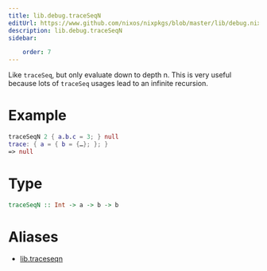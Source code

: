 ```yaml
---
title: lib.debug.traceSeqN
editUrl: https://www.github.com/nixos/nixpkgs/blob/master/lib/debug.nix#L149C15
description: lib.debug.traceSeqN
sidebar:

    order: 7
---
```


Like `traceSeq`, but only evaluate down to depth n.
This is very useful because lots of `traceSeq` usages
lead to an infinite recursion.

# Example

```nix
traceSeqN 2 { a.b.c = 3; } null
trace: { a = { b = {…}; }; }
=> null
```

# Type

```haskell
traceSeqN :: Int -> a -> b -> b
```


# Aliases

- [lib.traceseqn](/nix-doc-comments/reference/lib/lib-traceseqn)


